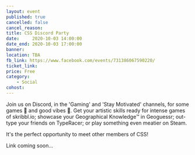 ```yaml
---
layout: event
published: true
cancelled: false
cancel_reason:
title: CSS Discord Party
date:     2020-10-03 14:00:00
date_end: 2020-10-03 17:00:00
banner: 
location: TBA
fb_link: https://www.facebook.com/events/731386067590220/
ticket_link: 
price: Free
category:
    - Social
cohost:
---
```


Join us on Discord, in the 'Gaming' and 'Stay Motivated' channels, for some games 🎲 and good vibes 🤙. Get your artistic skills ready for intense games of skribbl.io; showcase your Geographical Knowledge™️ in Geoguessr; out-type your friends on TypeRacer; or play something even meatier on Steam.

It's the perfect opportunity to meet other members of CSS!

Link coming soon...
